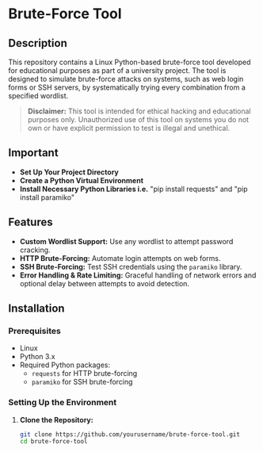 # Brute-Force Tool

## Description
This repository contains a Linux Python-based brute-force tool developed for educational purposes as part of a university project. The tool is designed to simulate brute-force attacks on systems, such as web login forms or SSH servers, by systematically trying every combination from a specified wordlist.

> **Disclaimer:** This tool is intended for ethical hacking and educational purposes only. Unauthorized use of this tool on systems you do not own or have explicit permission to test is illegal and unethical.

## Important
- **Set Up Your Project Directory**
- **Create a Python Virtual Environment**
- **Install Necessary Python Libraries i.e.** "pip install requests" and "pip install paramiko"

## Features
- **Custom Wordlist Support:** Use any wordlist to attempt password cracking.
- **HTTP Brute-Forcing:** Automate login attempts on web forms.
- **SSH Brute-Forcing:** Test SSH credentials using the `paramiko` library.
- **Error Handling & Rate Limiting:** Graceful handling of network errors and optional delay between attempts to avoid detection.

## Installation

### Prerequisites
- Linux
- Python 3.x
- Required Python packages:
  - `requests` for HTTP brute-forcing
  - `paramiko` for SSH brute-forcing

### Setting Up the Environment
1. **Clone the Repository:**
   ```bash
   git clone https://github.com/yourusername/brute-force-tool.git
   cd brute-force-tool

